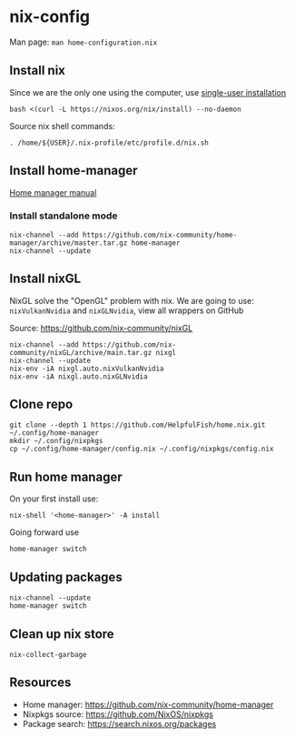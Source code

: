 # nix-config

Man page: `man home-configuration.nix`

## Install nix

Since we are the only one using the computer, use [single-user installation](https://nixos.org/download.html)

```
bash <(curl -L https://nixos.org/nix/install) --no-daemon
```

Source nix shell commands:

```
. /home/${USER}/.nix-profile/etc/profile.d/nix.sh
```

## Install home-manager

[Home manager manual](https://nix-community.github.io/home-manager/)

### Install standalone mode

```
nix-channel --add https://github.com/nix-community/home-manager/archive/master.tar.gz home-manager
nix-channel --update
```

## Install nixGL

NixGL solve the "OpenGL" problem with nix. We are going to use: `nixVulkanNvidia` and `nixGLNvidia`, view all wrappers on GitHub

Source: https://github.com/nix-community/nixGL

```
nix-channel --add https://github.com/nix-community/nixGL/archive/main.tar.gz nixgl
nix-channel --update
nix-env -iA nixgl.auto.nixVulkanNvidia
nix-env -iA nixgl.auto.nixGLNvidia
```

## Clone repo

```
git clone --depth 1 https://github.com/HelpfulFish/home.nix.git ~/.config/home-manager
mkdir ~/.config/nixpkgs
cp ~/.config/home-manager/config.nix ~/.config/nixpkgs/config.nix
```

## Run home manager

On your first install use:

```
nix-shell '<home-manager>' -A install
```

Going forward use

```
home-manager switch
```

## Updating packages

```
nix-channel --update
home-manager switch
```

## Clean up nix store

```
nix-collect-garbage
```

## Resources

- Home manager: https://github.com/nix-community/home-manager
- Nixpkgs source: https://github.com/NixOS/nixpkgs
- Package search: https://search.nixos.org/packages
